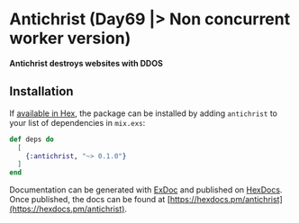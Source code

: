 # Antichrist (Day69 |> Non concurrent worker version)

**Antichrist destroys websites with DDOS**

## Installation

If [available in Hex](https://hex.pm/docs/publish), the package can be installed
by adding `antichrist` to your list of dependencies in `mix.exs`:

```elixir
def deps do
  [
    {:antichrist, "~> 0.1.0"}
  ]
end
```

Documentation can be generated with [ExDoc](https://github.com/elixir-lang/ex_doc)
and published on [HexDocs](https://hexdocs.pm). Once published, the docs can
be found at [https://hexdocs.pm/antichrist](https://hexdocs.pm/antichrist).


